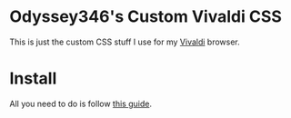 # Odyssey346's Custom Vivaldi CSS
This is just the custom CSS stuff I use for my [Vivaldi](https://vivaldi.com) browser.

# Install
All you need to do is follow [this guide](https://forum.vivaldi.net/topic/10549/modding-vivaldi).